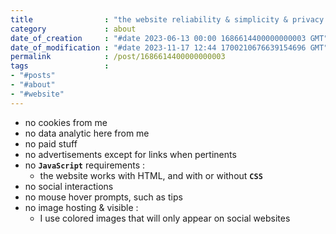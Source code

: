 ```yaml
---
title                : "the website reliability & simplicity & privacy goals"
category             : about
date_of_creation     : "#date 2023-06-13 00:00 1686614400000000003 GMT"
date_of_modification : "#date 2023-11-17 12:44 1700210676639154696 GMT"
permalink            : /post/1686614400000000003
tags                 : 
- "#posts"
- "#about" 
- "#website"
---
```


- no cookies from me  
- no data analytic here from me
- no paid stuff
- no advertisements except for links when pertinents 
- no __`JavaScript`__ requirements :
  - the website works with HTML, and with or without __`CSS`__ 
- no social interactions
- no mouse hover prompts, such as tips
- no image hosting & visible :
  - I use colored images that will only appear on social websites
